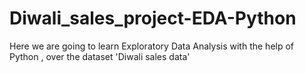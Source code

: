 # Diwali_sales_project-EDA-Python
Here we are going to learn Exploratory Data Analysis with the help of Python , over the dataset 'Diwali sales data'
